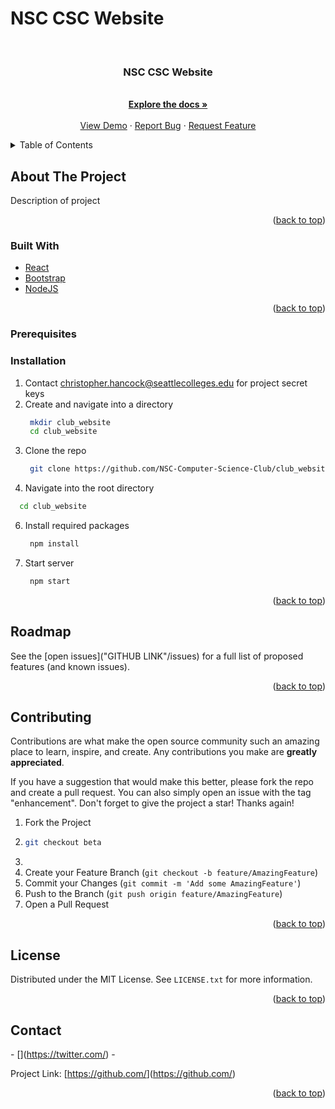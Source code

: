 # NSC CSC Website

<div id="top"></div>

<!-- PROJECT LOGO -->
<br />
<div align="center">
<h3 align="center">NSC CSC Website</h3>

  <p align="center">
    <description of project?>
    <br />
    <a href="GITHUB LINK"><strong>Explore the docs »</strong></a>
    <br />
    <br />
    <a href="GITHUB LINK">View Demo</a>
    ·
    <a href="GITHUB LINK/issues">Report Bug</a>
    ·
    <a href="GITHUB LINK/issues">Request Feature</a>
  </p>
</div>

<!-- TABLE OF CONTENTS -->
<details>
  <summary>Table of Contents</summary>
  <ol>
    <li>
      <a href="#about-the-project">About The Project</a>
      <ul>
        <li><a href="#built-with">Built With</a></li>
      </ul>
    </li>
    <li>
      <a href="#getting-started">Getting Started</a>
      <ul>
        <li><a href="#prerequisites">Prerequisites</a></li>
        <li><a href="#installation">Installation</a></li>
      </ul>
    </li>
    <li><a href="#usage">Usage</a></li>
    <li><a href="#roadmap">Roadmap</a></li>
    <li><a href="#contributing">Contributing</a></li>
    <li><a href="#license">License</a></li>
    <li><a href="#contact">Contact</a></li>
    <li><a href="#acknowledgments">Acknowledgments</a></li>
  </ol>
</details>

<!-- ABOUT THE PROJECT -->

## About The Project

Description of project

<p align="right">(<a href="#top">back to top</a>)</p>

### Built With

-   [React](https://reactjs.org/)
-   [Bootstrap](https://getbootstrap.com)
-   [NodeJS](https://nodejs.org/en)

<p align="right">(<a href="#top">back to top</a>)</p>

### Prerequisites

### Installation

1. Contact christopher.hancock@seattlecolleges.edu for project secret keys
2. Create and navigate into a directory
    ```sh
     mkdir club_website
     cd club_website
    ```
3. Clone the repo
    ```sh
     git clone https://github.com/NSC-Computer-Science-Club/club_website.git
    ```
4. Navigate into the root directory

```sh
  cd club_website
```

6. Install required packages
    ```sh
     npm install
    ```
7. Start server
    ```sh
     npm start
    ```

<p align="right">(<a href="#top">back to top</a>)</p>

<!-- ROADMAP -->

## Roadmap

See the [open issues]("GITHUB LINK"/issues) for a full list of proposed features (and known issues).

<p align="right">(<a href="#top">back to top</a>)</p>

<!-- CONTRIBUTING -->

## Contributing

Contributions are what make the open source community such an amazing place to learn, inspire, and create. Any contributions you make are **greatly appreciated**.

If you have a suggestion that would make this better, please fork the repo and create a pull request. You can also simply open an issue with the tag "enhancement".
Don't forget to give the project a star! Thanks again!

1. Fork the Project
2. ```sh
   git checkout beta
   ```
3.
4. Create your Feature Branch (`git checkout -b feature/AmazingFeature`)
5. Commit your Changes (`git commit -m 'Add some AmazingFeature'`)
6. Push to the Branch (`git push origin feature/AmazingFeature`)
7. Open a Pull Request

<p align="right">(<a href="#top">back to top</a>)</p>

<!-- LICENSE -->

## License

Distributed under the MIT License. See `LICENSE.txt` for more information.

<p align="right">(<a href="#top">back to top</a>)</p>

<!-- CONTACT -->

## Contact

<Member name> - [<twitter handle>](https://twitter.com/<twitter link>) - <member email>

Project Link: [https://github.com/<project link>](https://github.com/<project link>)

<p align="right">(<a href="#top">back to top</a>)</p>

<!-- MARKDOWN LINKS & IMAGES -->
<!-- https://www.markdownguide.org/basic-syntax/#reference-style-links -->
